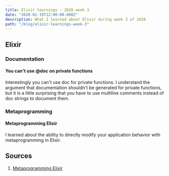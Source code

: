 ```yaml
---
title: Elixir learnings - 2020 week 3
date: "2020-01-19T12:00:00.000Z"
description: What I learned about Elixir during week 3 of 2020
path: "/blog/elixir-learnings-week-3"
---
```


## Elixir

### Documentation

#### You can't use @doc on private functions

Interestingly you can't use doc for private functions. I understand the argument that documentation shouldn't be generated for private functions, but it is a little surprising that you have to use multiline comments instead of doc strings to document them.

### Metaprogramming

#### Metaprogramming Elixir

I learned about the ability to directly modify your application behavior with metaprogramming in Elixir.

## Sources

[metaprogramming]: https://pragprog.com/book/cmelixir/metaprogramming-elixir

1. [Metaprogramming Elixir][metaprogramming]